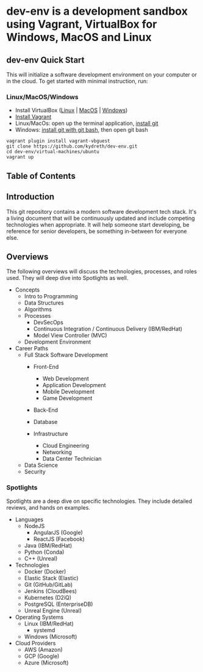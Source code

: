 # dev-env is a development sandbox using Vagrant, VirtualBox for Windows, MacOS and Linux

## dev-env Quick Start
This will initialize a software development environment on your computer or in the cloud.
To get started with minimal instruction, run:

### Linux/MacOS/Windows
* Install VirtualBox ([Linux](https://www.virtualbox.org/wiki/Linux_Downloads) | [MacOS](https://download.virtualbox.org/virtualbox/6.1.18/VirtualBox-6.1.18-142142-OSX.dmg) | [Windows](https://download.virtualbox.org/virtualbox/6.1.18/VirtualBox-6.1.18-142142-Win.exe))
* [Install Vagrant](https://www.vagrantup.com/docs/installation)
* Linux/MacOs: open up the terminal application, [install git](https://git-scm.com/book/en/v2/Getting-Started-Installing-Git)
* Windows: [install git with git bash](https://git-scm.com/download/win), then open git bash
```shell script
vagrant plugin install vagrant-vbguest
git clone https://github.com/kydreth/dev-env.git
cd dev-env/virtual-machines/ubuntu
vagrant up

```

## Table of Contents

## Introduction

This git repository contains a modern software development tech stack.
It's a living document that will be continuously updated and include competing technologies when appropriate.
It will help someone start developing, be reference for senior developers, be something in-between for everyone else.

## Overviews

The following overviews will discuss the technologies, processes, and roles used.
They will deep dive into Spotlights as well.

* Concepts
    * Intro to Programming
    * Data Structures
    * Algorithms
    * Processes
        * DevSecOps
        * Continuous Integration / Continuous Delivery (IBM/RedHat)
        * Model View Controller (MVC)
    * Development Environment
* Career Paths
    * Full Stack Software Development
        * Front-End
            * Web Development
            * Application Development
            * Mobile Development
            * Game Development
        * Back-End
        * Database
        
        * Infrastructure
            * Cloud Engineering
            * Networking
            * Data Center Technician
    * Data Science
    * Security

### Spotlights

Spotlights are a deep dive on specific technologies.
They include detailed reviews, and hands on examples.

* Languages
    * NodeJS
        * AngularJS (Google)
        * ReactJS (Facebook)
    * Java (IBM/RedHat)
    * Python (Conda)
    * C++ (Unreal)
* Technologies
    * Docker (Docker)
    * Elastic Stack (Elastic)
    * Git (GitHub/GitLab)
    * Jenkins (CloudBees)
    * Kubernetes (D2iQ)
    * PostgreSQL (EnterpriseDB)
    * Unreal Engine (Unreal)
* Operating Systems
  * Linux (IBM/RedHat)
    * systemd
  * Windows (Microsoft)
* Cloud Providers
    * AWS (Amazon)
    * GCP (Google)
    * Azure (Microsoft)
